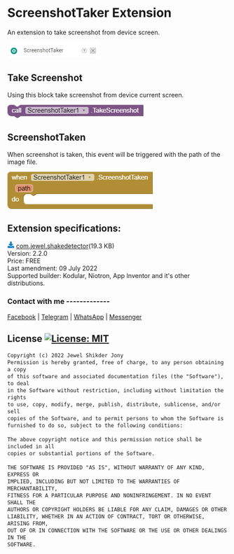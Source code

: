 # ScreenshotTaker Extension
An extension to take screenshot from device screen.

<img src="https://github.com/jewelshkjony/ScreenshotTaker/raw/main/images/image.png"/>


## Take Screenshot
Using this block take screenshot from device current screen.

<img src="https://github.com/jewelshkjony/ScreenshotTaker/raw/main/images/TakeScreenshot.png"/>

## ScreenshotTaken
When screenshot is taken, this event will be triggered with the path of the image file.

<img src="https://github.com/jewelshkjony/ScreenshotTaker/raw/main/images/ScreenshotTaken.png"/>

## Extension specifications:
<img src="https://github.com/jewelshkjony/ScreenshotTaker/raw/main/images/app-inventor-aix-download-icon.png"/> <a href="https://github.com/jewelshkjony/ShakeDetector/releases/download/v1.0.3/com.jewel.shakedetector.aix">com.jewel.shakedetector</a>(19.3 KB) \
Version: 2.2.0\
Price: FREE\
Last amendment: 09 July 2022\
Supported builder: Kodular, Niotron, App Inventor and it's other distributions.

### Contact with me -------------
<a href="https://fb.com/jewelshkjony">Facebook</a> | <a href="https://t.me/jewelshkjony">Telegram</a> | <a href="https://wa.me/8801775668913">WhatsApp</a> | <a href="https://m.me/jewelshkjony">Messenger</a>

## License [![License: MIT](https://img.shields.io/badge/License-MIT-yellow.svg)](https://opensource.org/licenses/MIT)
    Copyright (c) 2022 Jewel Shikder Jony
    Permission is hereby granted, free of charge, to any person obtaining a copy
    of this software and associated documentation files (the "Software"), to deal
    in the Software without restriction, including without limitation the rights
    to use, copy, modify, merge, publish, distribute, sublicense, and/or sell
    copies of the Software, and to permit persons to whom the Software is
    furnished to do so, subject to the following conditions:
    
    The above copyright notice and this permission notice shall be included in all
    copies or substantial portions of the Software.
    
    THE SOFTWARE IS PROVIDED "AS IS", WITHOUT WARRANTY OF ANY KIND, EXPRESS OR
    IMPLIED, INCLUDING BUT NOT LIMITED TO THE WARRANTIES OF MERCHANTABILITY,
    FITNESS FOR A PARTICULAR PURPOSE AND NONINFRINGEMENT. IN NO EVENT SHALL THE
    AUTHORS OR COPYRIGHT HOLDERS BE LIABLE FOR ANY CLAIM, DAMAGES OR OTHER
    LIABILITY, WHETHER IN AN ACTION OF CONTRACT, TORT OR OTHERWISE, ARISING FROM,
    OUT OF OR IN CONNECTION WITH THE SOFTWARE OR THE USE OR OTHER DEALINGS IN THE
    SOFTWARE.
